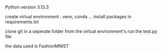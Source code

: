 Python version 3.13.3

create virtual environment : venv, conda ...
install packages in requirements.txt

clone git in a seperate folder from the virtual environment's
run the test.py file

the data used is FashionMNIST
